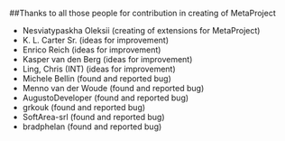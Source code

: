 ##Thanks to all those people for contribution in creating of MetaProject

- Nesviatypaskha Oleksii (creating of extensions for MetaProject)
- K. L. Carter Sr. (ideas for improvement)
- Enrico Reich (ideas for improvement)
- Kasper van den Berg (ideas for improvement)
- Ling, Chris (INT) (ideas for improvement)
- Michele Bellin (found and reported bug)
- Menno van der Woude (found and reported bug)
- AugustoDeveloper (found and reported bug)
- grkouk (found and reported bug)
- SoftArea-srl (found and reported bug)
- bradphelan (found and reported bug)